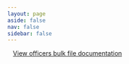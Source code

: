 ```yaml
---
layout: page
aside: false
nav: false
sidebar: false
---
```


<script setup>
import OfficersRecordExplainer from '../../../components/OfficersRecordExplainer.vue'
</script>



<div style="width: 95%;margin: auto;">


[View officers bulk file documentation](index.md)

<OfficersRecordExplainer/>
</div>

<style>
a{
color: var(--vp-c-brand);
}
</style>
